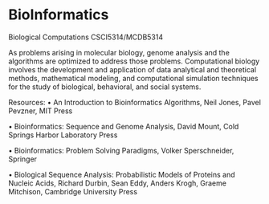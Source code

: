 # BioInformatics
Biological Computations CSCI5314/MCDB5314

As problems arising in molecular biology, genome analysis and the
algorithms are optimized to address those problems. Computational biology involves the development and application of data analytical and theoretical methods, mathematical modeling, and computational simulation techniques for the study of biological, behavioral, and social systems.

Resources: 
• An Introduction to Bioinformatics Algorithms, Neil Jones, Pavel Pevzner, MIT Press

• Bioinformatics: Sequence and Genome Analysis, David Mount, Cold Springs Harbor Laboratory
Press

• Bioinformatics: Problem Solving Paradigms, Volker Sperschneider, Springer 

• Biological Sequence Analysis: Probabilistic Models of Proteins and Nucleic Acids, Richard Durbin, Sean Eddy, Anders Krogh, Graeme Mitchison, Cambridge University Press
